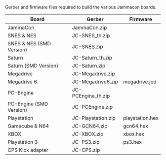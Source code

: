 Gerber and firmware files required to build the various Jammacon boards.

|Board|Gerber|Firmware|
|---|---|---|
|JammaCon|JammaCon.zip| |
|SNES & NES|JC-SNES_th.zip| |
|SNES & NES (SMD Version)|JC-SNES.zip| |
|Saturn|JC-Saturn_th.zip| |
|Saturn (SMD Version)|JC-Saturn.zip| |
|Megadrive|JC-Megadrive.zip| |
|Megadrive 6|JC-Megadrive6.zip|megadrive.jed|
|PC-Engine|JC-PCEngine_th.zip| |
|PC-Engine (SMD Version)|JC-PCEngine.zip| |
|Playstation|JC-Playstation.zip|playstation.hex|
|Gamecube & N64|JC-GCN64.zip|gcn64.hex|
|XBOX|JC-XBOX.zip|xbox.hex|
|Playstation 3|JC-PS3.zip|ps3.hex|
|CPS Kick adapter|JC-CPS.zip| |
